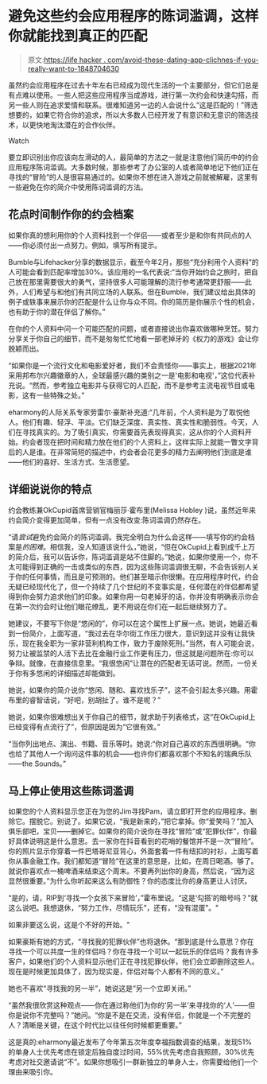 # 避免这些约会应用程序的陈词滥调，这样你就能找到真正的匹配

> 原文:[https://life hacker . com/avoid-these-dating-app-clichnes-if-you-really-want-to-1848704630](https://lifehacker.com/avoid-these-dating-app-cliches-if-you-actually-want-to-1848704630)

虽然约会应用程序在过去十年左右已经成为现代生活的一个主要部分，但它们总是有点难以使用。一些人把这些应用程序当成游戏，进行第一次约会和快速勾搭，而另一些人则在追求爱情和联系。很难知道另一边的人会说什么“这是匹配的！”筛选想要的，如果它符合你的追求，所以大多数人已经开发了有意识和无意识的筛选技术，以更快地淘汰潜在的合作伙伴。

Watch

要立即识别出你应该向左滑动的人，最简单的方法之一就是注意他们简历中的约会应用程序陈词滥调。大多数时候，那些参考了办公室的人或者简单地记下他们正在寻找的“冒险”的人是很容易通过的。如果你不想在进入游戏之前就被解雇，这里有一些避免在你的简介中使用陈词滥调的方法。

## **花点时间制作你的约会档案**

如果你真的想利用你的个人资料找到一个伴侣——或者至少是和你有共同点的人——你必须付出一点努力。例如，填写所有提示。

Bumble与Lifehacker分享的数据显示，截至今年2月，那些“充分利用个人资料”的人可能会看到匹配率增加30%。该应用的一名代表说:“当你开始约会之旅时，把自己放在那里需要很大的勇气，坚持很多人可能理解的流行参考通常更舒服——此外，人们希望与和他们有共同立场的人联系。但在Bumble，我们建议给出具体的例子或轶事来展示你的匹配是什么让你与众不同。你的简历是你展示个性的机会，也有助于你的潜在伴侣了解你。”

在你的个人资料中问一个可能匹配的问题，或者直接说出你喜欢做哪种烹饪。努力分享关于你自己的细节，而不是匆匆忙忙地看一部老掉牙的《权力的游戏》会让你脱颖而出。

“如果你是一个流行文化和电影爱好者，我们不会责怪你——事实上，根据2021年采用邦布尔兴趣徽章的人，全球最感兴趣的类别之一是'电影和电视'，”这位代表补充说。“然而，参考独立电影并与获得它的人匹配，而不是参考主流电视节目或电影，这有一些特殊之处。”

eharmony的人际关系专家劳雷尔·豪斯补充道:“几年前，个人资料是为了取悦他人。他们有趣、轻浮、平淡。它们缺乏深度、真实性、真实性和脆弱性。今天，人们在寻找真实的。为了吸引真实，你需要首先表现得真实，这从你的个人资料开始。约会者现在把时间和精力放在他们的个人资料上，这样实际上就能一瞥文字背后的人是谁。在非常简短的描述中，约会者会花更多的精力去阐明他们到底是谁——他们的喜好、生活方式、生活愿望。

## **详细说说你的特点**

约会教练兼OkCupid首席营销官梅丽莎·霍布里(Melissa Hobley )说，虽然近年来约会简介变得更加简单，但有一点没有改变:陈词滥调仍然存在。

“请*尝试*避免约会简介的陈词滥调。我完全明白为什么会这样——填写你的约会档案是*的困难*。相信我，没人知道该说什么，”她说，“但在OkCupid上看到成千上万的简介后，我可以告诉你，陈词滥调是站不住脚的。”她说，如果你使用一个，你不太可能得到正确的一击或类似的东西，因为这些陈词滥调很无聊，不会告诉别人关于你的任何事情，而且是可预测的。他们甚至暗示你很懒。在应用程序时代，约会无疑已经现代化了，但一个持续了几个世纪的不变事实是，任何潜在的伴侣都希望得到你会努力追求他们的印象。如果你用一句老掉牙的话，你并没有明确表示你会在第一次约会时让他们眼花缭乱，更不用说在你们在一起后继续努力了。

她建议，不要写下你是“悠闲的”，你可以在这个属性上扩展一点。她说，她最近看到一份简介，上面写道，“我过去在华尔街工作压力很大，意识到这并没有让我快乐，现在我全职为一家非营利机构工作，致力于废除死刑。”当然，有人可能会说，努力让被监禁的人活下去比在金融行业工作更有压力，但这就是问题所在:你可以争辩。就像，在直接信息里。“我很悠闲”让潜在的匹配者无话可说。然而，一份关于你有多悠闲的详细描述却能做到。

她说，如果你的简介说你“悠闲、随和、喜欢找乐子”，这不会引起太多兴趣。用霍布里的睿智话说，“好吧，别胡扯了。谁不是呢？”

她说，如果你很难想出关于你自己的细节，就求助于列表格式，这“在OkCupid上已经变得有点流行了”，但原因是因为“它很有效。”

“当你列出地点、演出、书籍、音乐等时。她说:“你对自己喜欢的东西很明确。“你也给了其他人一个询问这件事的机会——也许你们都喜欢那个不知名的瑞典乐队——the Sounds。”

## **马上停止使用这些陈词滥调**

如果您的个人资料显示您正在为您的Jim寻找Pam，请立即打开您的应用程序。删除它。摆脱它。别说了。如果它说，“我是新来的，”把它拿掉。你“爱笑吗？”加入俱乐部吧，宝贝——删掉它。如果你的简介说你在寻找“冒险”或“犯罪伙伴”，你最好具体说明这是什么意思。去一家你在抖音看到的花哨的餐馆并不是一次“冒险”。你的照片显示你穿着一件巴塔哥尼亚背心，外面套着一件有纽扣的衬衫，上面写着你从事金融工作。我们都知道“冒险”在这里的意思是，比如，在周日喝酒。够了。就说你喜欢点一桶啤酒来结束这个周末。不要再列出你的身高，然后说，“因为这显然很重要。”为什么你听起来这么有防御性？你的态度比你的身高更让人讨厌。

“是的，请，RIP到‘寻找一个女孩下来冒险’，”霍布里说。“这是‘勾搭’的暗号吗？”就这么说吧。我想退休，“努力工作，尽情玩乐”，还有，“没有混蛋”。"

如果非要这么说，这是个不好的开始。"

如果豪斯有她的方式，“寻找我的犯罪伙伴”也将退休。“那到底是什么意思？你在寻找一个可以共度一生的伴侣吗？你在寻找一个可以一起玩乐的伴侣吗？我有许多客户，如果他们的个人资料显示他们正在寻找犯罪伙伴，他们会立即删除这些人。现在是时候更加具体了，因为现实是，伴侣对每个人都有不同的意义。”

她也不喜欢“寻找我的另一半”，她说这是“另一个立即关闭。”

“虽然我很欣赏这种观点——你在通过称他们为你的‘另一半’来寻找你的‘人’——但你是说你不完整吗？”她问。“你是不是在交流，没有伴侣，你就是一个不完整的人？清晰是关键，在这个时代比以往任何时候都更重要。”

这是真的:eharmony最近发布了今年第五次年度幸福指数调查的结果，发现51%的单身人士优先考虑在锁定后独自度过时间，55%优先考虑自我照顾，30%优先考虑对社交邀请说“不”。如果你想吸引一群新独立的单身人士，你需要给他们一个理由来吸引你。